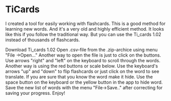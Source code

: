 # TiCards
I created a tool for easily working with flashcards. This is a good method for learning new words. And it's a very old and highly efficient method. It looks like this if you follow the traditional way. But you can use the Ti_cards 1.02 instead of thousands of flashcards.

Download Ti_cards 1.02
Open .csv-file from the .zip-archice using menu "File ->Open..." Another way to open the file is just to click on the buttons.
Use arrows "right" and "left" on the keyboard to scroll through the words. Another way is using the red buttons or scale below.
Use the keyboard's arrows "up" and "down" to flip flashcards or just click on the word to see translate.
If you are sure that you know the word make it hide. Use the space button on the keyboard or the yellow button in the app to hide word.
Save the new list of words with the menu "File->Save.." after correcting for saving your progress. Enjoy!
